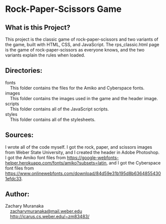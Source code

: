 # Rock-Paper-Scissors Game

## What is this Project?

This project is the classic game of rock-paper-scissors and two variants of the game, built with HTML, CSS, and JavaScript. The rps_classic.html page is the game of rock-paper-scissors as everyone knows, and the two variants explain the rules when loaded.

## Directories:

fonts  
&nbsp;&nbsp;&nbsp;&nbsp;This folder contains the files for the Amiko and Cyberspace fonts.  
images  
&nbsp;&nbsp;&nbsp;&nbsp;This folder contains the images used in the game and the header image.  
scripts  
&nbsp;&nbsp;&nbsp;&nbsp;This folder contains all of the JavaScript scripts.  
styles  
&nbsp;&nbsp;&nbsp;&nbsp;This folder contains all of the stylesheets.

## Sources:

I wrote all of the code myself. I got the rock, paper, and scissors images from Weber State University, and I created the header in Adobe Photoshop.  
I got the Amiko font files from https://google-webfonts-helper.herokuapp.com/fonts/amiko?subsets=latin, and I got the Cyberspace font files from https://www.onlinewebfonts.com/download/84d59e31b195d8b63648554301efdc33.

## Author:

Zachary Muranaka  
&nbsp;&nbsp;&nbsp;&nbsp;zacharymuranaka@mail.weber.edu  
&nbsp;&nbsp;&nbsp;&nbsp;http://icarus.cs.weber.edu/~zm83483/
